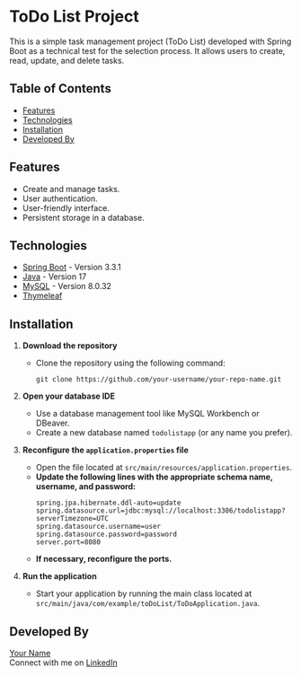 # ToDo List Project

This is a simple task management project (ToDo List) developed with Spring Boot as a technical test for the selection process. It allows users to create, read, update, and delete tasks.

## Table of Contents

- [Features](#features)
- [Technologies](#technologies)
- [Installation](#installation)
- [Developed By](#developed-by)

## Features

- Create and manage tasks.
- User authentication.
- User-friendly interface.
- Persistent storage in a database.

## Technologies

- [Spring Boot](https://spring.io/projects/spring-boot) - Version 3.3.1
- [Java](https://www.oracle.com/java/) - Version 17
- [MySQL](https://www.mysql.com/) - Version 8.0.32
- [Thymeleaf](https://www.thymeleaf.org/)

## Installation

1. **Download the repository**
   - Clone the repository using the following command:
     ```
     git clone https://github.com/your-username/your-repo-name.git
     ```

2. **Open your database IDE**
   - Use a database management tool like MySQL Workbench or DBeaver.
   - Create a new database named `todolistapp` (or any name you prefer).

3. **Reconfigure the `application.properties` file**
   - Open the file located at `src/main/resources/application.properties`.
   - **Update the following lines with the appropriate schema name, username, and password:**
     ```
     spring.jpa.hibernate.ddl-auto=update
     spring.datasource.url=jdbc:mysql://localhost:3306/todolistapp?serverTimezone=UTC
     spring.datasource.username=user
     spring.datasource.password=password
     server.port=8080
     ```
   - **If necessary, reconfigure the ports.**

4. **Run the application**
   - Start your application by running the main class located at `src/main/java/com/example/toDoList/ToDoApplication.java`.

## Developed By

[Your Name](https://github.com/yourusername)  
Connect with me on [LinkedIn](https://www.linkedin.com/in/yourprofile)
